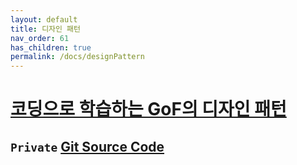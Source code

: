 ```yaml
---
layout: default
title: 디자인 패턴
nav_order: 61
has_children: true
permalink: /docs/designPattern
---
```


# **[코딩으로 학습하는 GoF의 디자인 패턴](https://www.inflearn.com/course/%EB%94%94%EC%9E%90%EC%9D%B8-%ED%8C%A8%ED%84%B4/dashboard)**

## `Private` [Git Source Code](https://github.com/jeongcode/design-patterns)